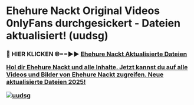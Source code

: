 # Ehehure Nackt Original Videos 0nlyFans durchgesickert - Dateien aktualisiert! (uudsg)

<h3>🔴 HIER KLICKEN 🌐==►► <a href="https://tinyurl.com/h6vf6nb8" rel="nofollow">Ehehure Nackt Aktualisierte Dateien

Hol dir Ehehure Nackt und alle Inhalte. Jetzt kannst du auf alle Videos und Bilder von Ehehure Nackt zugreifen. Neue aktualisierte Dateien 2025!

[![uudsg](https://i.imgur.com/sD4kR3V.gif)](https://tinyurl.com/h6vf6nb8)
